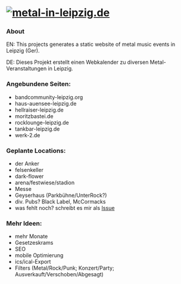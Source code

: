# [![metal-in-leipzig.de](https://metal-in-leipzig.de/img/logo.png "metal-in-leipzig.de")](https://metal-in-leipzig.de)

### About
EN: This projects generates a static website of metal music events in Leipzig (Ger).

DE: Dieses Projekt erstellt einen Webkalender zu diversen Metal-Veranstaltungen in Leipzig. 

### Angebundene Seiten:
- bandcommunity-leipzig.org
- haus-auensee-leipzig.de
- hellraiser-leipzig.de
- moritzbastei.de
- rocklounge-leipzig.de
- tankbar-leipzig.de
- werk-2.de

### Geplante Locations:
- der Anker
- felsenkeller
- dark-flower
- arena/festwiese/stadion
- Messe
- Geyserhaus (Parkbühne/UnterRock?)
- div. Pubs? Black Label, McCormacks
- was fehlt noch? schreibt es mir als [Issue](https://github.com/Knochenmarc/metal-in-leipzig/issues)

### Mehr Ideen:
- mehr Monate
- Gesetzeskrams
- SEO
- mobile Optimierung
- ics/ical-Export
- Filters (Metal/Rock/Punk; Konzert/Party; Ausverkauft/Verschoben/Abgesagt)

